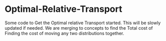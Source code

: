# Optimal-Relative-Transport
Some code to Get the Optimal relative Transport started. This will be slowly updated if needed.
We are merging to concepts to find the Total cost of Finding the cost of moving any two distributions together. 

